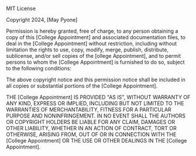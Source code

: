 
MIT License

Copyright 2024, [May Pyone]

Permission is hereby granted, free of charge, to any person obtaining a copy of this [College Appointment] and associated documentation files, to deal in the [College Appointment] without restriction, including without limitation the rights to use, copy, modify, merge, publish, distribute, sublicense, and/or sell copies of the [ollege Appointment], and to permit persons to whom the [College Appointment] is furnished to do so, subject to the following conditions:

The above copyright notice and this permission notice shall be included in all copies or substantial portions of the [College Appointment].

THE [College Appointment] IS PROVIDED "AS IS", WITHOUT WARRANTY OF ANY KIND, EXPRESS OR IMPLIED, INCLUDING BUT NOT LIMITED TO THE WARRANTIES OF MERCHANTABILITY, FITNESS FOR A PARTICULAR PURPOSE AND NONINFRINGEMENT. IN NO EVENT SHALL THE AUTHORS OR COPYRIGHT HOLDERS BE LIABLE FOR ANY CLAIM, DAMAGES OR OTHER LIABILITY, WHETHER IN AN ACTION OF CONTRACT, TORT OR OTHERWISE, ARISING FROM, OUT OF OR IN CONNECTION WITH THE [College Appointment] OR THE USE OR OTHER DEALINGS IN THE [College Appointment].

